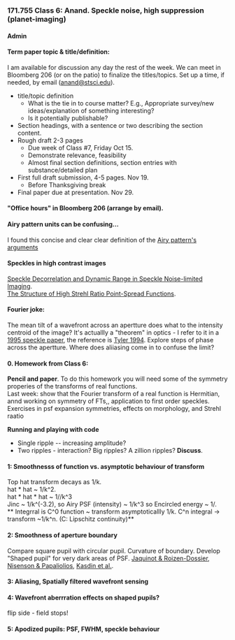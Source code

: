 ### 171.755 Class 6: Anand.  Speckle noise, high suppression (planet-imaging)

#### Admin 

####  Term paper topic & title/definition:  

I am available for discussion any day the rest of the week.  We can meet in Bloomberg 206 (or on the patio) to finalize the titles/topics.  Set up a time, if needed, by email (anand@stsci.edu).

+ title/topic definition  
	- What is the tie in to course matter? E.g., Appropriate survey/new ideas/explanation of something interesting?
	- Is it potentially publishable?  
+ Section headings, with a sentence or two describing the section content. 
+ Rough draft 2-3 pages
   - Due week of Class #7, Friday Oct 15.    
	- Demonstrate relevance, feasibility
	- Almost final section definitions, section entries with substance/detailed plan
+ First full draft submission, 4-5 pages.  Nov 19.  
	- Before Thanksgiving break
+ Final paper due at presentation.  Nov 29.  

####  "Office hours" in Bloomberg 206 (arrange by email). 
#### Airy pattern units can be confusing...   
I found this concise and clear clear definition of the [Airy pattern's arguments](http://web.ipac.caltech.edu/staff/fmasci/home/astro_refs/PSFtheory.pdf)



#### Speckles in high contrast images  
[Speckle Decorrelation and Dynamic Range in Speckle Noise-limited Imaging](https://ui.adsabs.harvard.edu/abs/2002ApJ...581L..59S/abstract).   
[The Structure of High Strehl Ratio Point-Spread Functions](https://ui.adsabs.harvard.edu/abs/2003ApJ...596..702P/abstract).  



#### Fourier joke:

The mean tilt of a wavefront across an apertture does what to the intensity centroid of the image?  It's actuallly a "theorem" in optics - I refer to it in a [1995 speckle paper](https://ui.adsabs.harvard.edu/abs/1995AJ....110..430S/abstract), the reference is [Tyler 1994](https://ui.adsabs.harvard.edu/abs/1994JOSAA..11..358T/abstract).  Explore steps of phase across the apertture.  Where does aliiasing come in to confuse the limit?


#### 0. Homework from Class 6:

**Pencil and paper**. To do this homework you will need some of the symmetry  properies of the transforms of real functions.  
Last week: show that the Fourier transform of a real function is Hermitian, annd working on symmetry of FTs,, application to first order speckles.  
Exercises in psf expansion symmetries, effects on morphology, and Strehl raatio

**Running and playing with code**    
- Single ripple -- increasing amplitude?  
- Two  ripples -  interaction?  Big ripples?  A zillion ripples?
**Discuss**. 

#### 1: Smoothnesss  of function vs. asymptotic behaviour  of transform

Top hat transform decays as 1/k.  
hat * hat ~ 1/k^2.   
hat * hat * hat ~ 1//k^3   
Jinc ~ 1/k^(-3.2),  so  Airy PSF (intensity) ~ 1/k^3 so Encircled energy ~ 1/.  
** Integrral is C^0 function ~ transform asymptoticallly 1/k. C^n integral -> transform ~1/k^n. (C: Lipschitz continuity)**   

#### 2: Smoothness of aperture boundary

Compare square pupil  with  circular pupil.  Curvature of boundary.  Develop "Shaped pupil" for very dark areas of PSF.   [Jaquinot \& Roizen-Dossier](https://ui.adsabs.harvard.edu/abs/1964PrOpt...3...29J/abstract),   [Nisenson \& Papaliolios](https://ui.adsabs.harvard.edu/abs/2001ApJ...548L.201N/abstract),   [Kasdin et al.](https://ui.adsabs.harvard.edu/abs/2003ApJ...582.1147K/abstract).

#### 3: Aliasing, Spatially filtered wavefront sensing   

#### 4: Wavefront aberrration effects on shaped pupils?
flip side - field stops!

#### 5: Apodized pupils:  PSF, FWHM, speckle behaviour 



